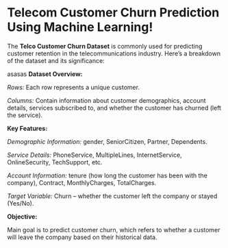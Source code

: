 # Telecom Customer Churn Prediction Using Machine Learning!

The **Telco Customer Churn Dataset** is commonly used for predicting customer retention in the telecommunications industry. Here’s a breakdown of the dataset and its significance:

asasas
**Dataset Overview:**

*Rows:* Each row represents a unique customer.

*Columns:* Contain information about customer demographics, account details, services subscribed to, and whether the customer has churned (left the service).

**Key Features:**

*Demographic Information:* gender, SeniorCitizen, Partner, Dependents.

*Service Details:* PhoneService, MultipleLines, InternetService, 
OnlineSecurity, TechSupport, etc.

*Account Information:* tenure (how long the customer has been with the company), Contract, MonthlyCharges, TotalCharges.

*Target Variable:* Churn – whether the customer left the company or stayed (Yes/No).

**Objective:**

Main goal is to predict customer churn, which refers to whether a customer will leave the company based on their historical data.


